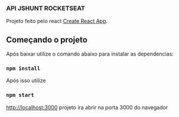 ### API JSHUNT ROCKETSEAT

Projeto feito pelo react 
[Create React App](https://github.com/facebook/create-react-app).

## Começando o projeto

Após baixar utilize o comando abaixo para instalar as dependencias:

### `npm install`

Após isso utilize 

### `npm start` 
[http://localhost:3000](http://localhost:3000) projeto ira abrir na porta 3000 do navegador 

